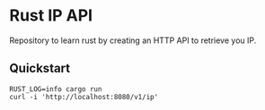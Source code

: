 # Rust IP API

Repository to learn rust by creating an HTTP API to retrieve you IP.

## Quickstart

```shell
RUST_LOG=info cargo run
curl -i 'http://localhost:8080/v1/ip'
```
